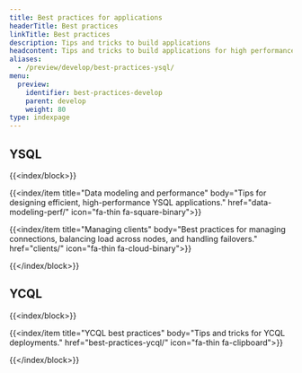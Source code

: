 ```yaml
---
title: Best practices for applications
headerTitle: Best practices
linkTitle: Best practices
description: Tips and tricks to build applications
headcontent: Tips and tricks to build applications for high performance and availability
aliases:
  - /preview/develop/best-practices-ysql/
menu:
  preview:
    identifier: best-practices-develop
    parent: develop
    weight: 80
type: indexpage
---
```


## YSQL

{{<index/block>}}

  {{<index/item
    title="Data modeling and performance"
    body="Tips for designing efficient, high-performance YSQL applications."
    href="data-modeling-perf/"
    icon="fa-thin fa-square-binary">}}

  {{<index/item
    title="Managing clients"
    body="Best practices for managing connections, balancing load across nodes, and handling failovers."
    href="clients/"
    icon="fa-thin fa-cloud-binary">}}

{{</index/block>}}

## YCQL

{{<index/block>}}

  {{<index/item
    title="YCQL best practices"
    body="Tips and tricks for YCQL deployments."
    href="best-practices-ycql/"
    icon="fa-thin fa-clipboard">}}

{{</index/block>}}
